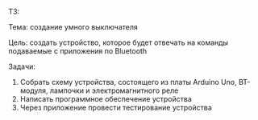 ТЗ:

Тема: создание умного выключателя

Цель: создать устройство, которое будет отвечать на команды подаваемые с приложения по Bluetooth

Задачи:
1. Собрать схему устройства, состоящего из платы Arduino Uno, BT-модуля, лампочки и электромагнитного реле
2. Написать программное обеспечение устройства
3. Через приложение провести тестирование устройства
